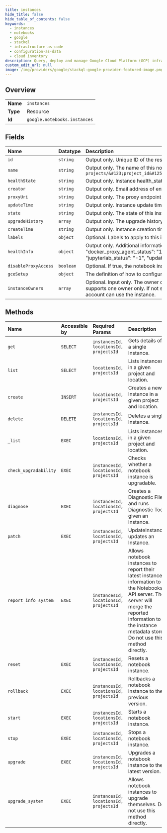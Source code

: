 ```yaml
---
title: instances
hide_title: false
hide_table_of_contents: false
keywords:
  - instances
  - notebooks
  - google    
  - stackql
  - infrastructure-as-code
  - configuration-as-data
  - cloud inventory
description: Query, deploy and manage Google Cloud Platform (GCP) infrastructure and resources using SQL
custom_edit_url: null
image: /img/providers/google/stackql-google-provider-featured-image.png
---
```

  
    

## Overview
<table><tbody>
<tr><td><b>Name</b></td><td><code>instances</code></td></tr>
<tr><td><b>Type</b></td><td>Resource</td></tr>
<tr><td><b>Id</b></td><td><code>google.notebooks.instances</code></td></tr>
</tbody></table>

## Fields
| Name | Datatype | Description |
|:-----|:---------|:------------|
| `id` | `string` | Output only. Unique ID of the resource. |
| `name` | `string` | Output only. The name of this notebook instance. Format: `projects/&#123;project_id&#125;/locations/&#123;location&#125;/instances/&#123;instance_id&#125;` |
| `healthState` | `string` | Output only. Instance health_state. |
| `creator` | `string` | Output only. Email address of entity that sent original CreateInstance request. |
| `proxyUri` | `string` | Output only. The proxy endpoint that is used to access the Jupyter notebook. |
| `updateTime` | `string` | Output only. Instance update time. |
| `state` | `string` | Output only. The state of this instance. |
| `upgradeHistory` | `array` | Output only. The upgrade history of this instance. |
| `createTime` | `string` | Output only. Instance creation time. |
| `labels` | `object` | Optional. Labels to apply to this instance. These can be later modified by the UpdateInstance method. |
| `healthInfo` | `object` | Output only. Additional information about instance health. Example: healthInfo": &#123; "docker_proxy_agent_status": "1", "docker_status": "1", "jupyterlab_api_status": "-1", "jupyterlab_status": "-1", "updated": "2020-10-18 09:40:03.573409" &#125; |
| `disableProxyAccess` | `boolean` | Optional. If true, the notebook instance will not register with the proxy. |
| `gceSetup` | `object` | The definition of how to configure a VM instance outside of Resources and Identity. |
| `instanceOwners` | `array` | Optional. Input only. The owner of this instance after creation. Format: `alias@example.com` Currently supports one owner only. If not specified, all of the service account users of your VM instance's service account can use the instance. |
## Methods
| Name | Accessible by | Required Params | Description |
|:-----|:--------------|:----------------|:------------|
| `get` | `SELECT` | `instancesId, locationsId, projectsId` | Gets details of a single Instance. |
| `list` | `SELECT` | `locationsId, projectsId` | Lists instances in a given project and location. |
| `create` | `INSERT` | `locationsId, projectsId` | Creates a new Instance in a given project and location. |
| `delete` | `DELETE` | `instancesId, locationsId, projectsId` | Deletes a single Instance. |
| `_list` | `EXEC` | `locationsId, projectsId` | Lists instances in a given project and location. |
| `check_upgradability` | `EXEC` | `instancesId, locationsId, projectsId` | Checks whether a notebook instance is upgradable. |
| `diagnose` | `EXEC` | `instancesId, locationsId, projectsId` | Creates a Diagnostic File and runs Diagnostic Tool given an Instance. |
| `patch` | `EXEC` | `instancesId, locationsId, projectsId` | UpdateInstance updates an Instance. |
| `report_info_system` | `EXEC` | `instancesId, locationsId, projectsId` | Allows notebook instances to report their latest instance information to the Notebooks API server. The server will merge the reported information to the instance metadata store. Do not use this method directly. |
| `reset` | `EXEC` | `instancesId, locationsId, projectsId` | Resets a notebook instance. |
| `rollback` | `EXEC` | `instancesId, locationsId, projectsId` | Rollbacks a notebook instance to the previous version. |
| `start` | `EXEC` | `instancesId, locationsId, projectsId` | Starts a notebook instance. |
| `stop` | `EXEC` | `instancesId, locationsId, projectsId` | Stops a notebook instance. |
| `upgrade` | `EXEC` | `instancesId, locationsId, projectsId` | Upgrades a notebook instance to the latest version. |
| `upgrade_system` | `EXEC` | `instancesId, locationsId, projectsId` | Allows notebook instances to upgrade themselves. Do not use this method directly. |
